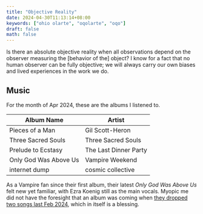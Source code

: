 ```yaml
---
title: "Objective Reality"
date: 2024-04-30T11:13:14+08:00
keywords: ["ohio olarte", "oqolarte", "oqo"]
draft: false
math: false
---
```


Is there an absolute objective reality when all observations depend on
the observer measuring the [behavior of the] object? I know for a fact
that no human observer can be fully objective; we will always carry our
own biases and lived experiences in the work we do.

## Music

For the month of Apr 2024, these are the albums I listened to.

| Album Name            | Artist                |
|-----------------------|-----------------------|
| Pieces of a Man       | Gil Scott-Heron       |
| Three Sacred Souls    | Three Sacred Souls    |
| Prelude to Ecstasy    | The Last Dinner Party |
| Only God Was Above Us | Vampire Weekend       |
| internet dump         | cosmic collective     |

As a Vampire fan since their first album, their latest *Only God Was
Above Us* felt new yet familiar, with Ezra Koenig still as the main
vocals. Myopic me did not have the foresight that an album was coming
when [they dropped two songs last Feb 2024](/169/#music), which in
itself is a blessing.
